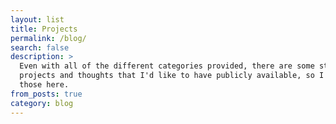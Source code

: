 ```yaml
---
layout: list
title: Projects
permalink: /blog/
search: false
description: >
  Even with all of the different categories provided, there are some stray
  projects and thoughts that I'd like to have publicly available, so I'll keep
  those here.
from_posts: true
category: blog
---
```

